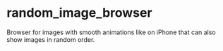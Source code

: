 # random_image_browser
Browser for images with smooth animations like on iPhone that can also show images in random order.
